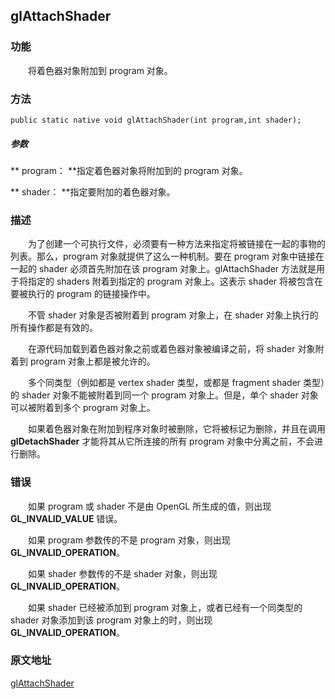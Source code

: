 ## glAttachShader

### 功能

　　将着色器对象附加到 program 对象。

### 方法

```
public static native void glAttachShader(int program,int shader);
```

##### 参数

** program： **指定着色器对象将附加到的 program 对象。

** shader： **指定要附加的着色器对象。

### 描述

　　为了创建一个可执行文件，必须要有一种方法来指定将被链接在一起的事物的列表。那么，program 对象就提供了这么一种机制。要在 program 对象中链接在一起的 shader 必须首先附加在该 program 对象上。glAttachShader 方法就是用于将指定的 shaders 附着到指定的 program 对象上。这表示 shader 将被包含在要被执行的 program 的链接操作中。

　　不管 shader 对象是否被附着到 program 对象上，在 shader 对象上执行的所有操作都是有效的。

　　在源代码加载到着色器对象之前或着色器对象被编译之前，将 shader 对象附着到 program 对象上都是被允许的。

　　多个同类型（例如都是 vertex shader 类型，或都是 fragment shader 类型）的 shader 对象不能被附着到同一个 program 对象上。但是，单个 shader 对象可以被附着到多个 program 对象上。

　　如果着色器对象在附加到程序对象时被删除，它将被标记为删除，并且在调用 **glDetachShader** 才能将其从它所连接的所有 program 对象中分离之前，不会进行删除。

### 错误

　　如果 program 或 shader 不是由 OpenGL 所生成的值，则出现 **GL_INVALID_VALUE** 错误。

　　如果 program 参数传的不是 program 对象，则出现 **GL_INVALID_OPERATION**。

　　如果 shader 参数传的不是 shader 对象，则出现 **GL_INVALID_OPERATION**。

　　如果 shader 已经被添加到 program 对象上，或者已经有一个同类型的 shader 对象添加到该 program 对象上的时，则出现 **GL_INVALID_OPERATION**。

### 原文地址

[glAttachShader](https://www.khronos.org/registry/OpenGL-Refpages/es2.0/xhtml/glAttachShader.xml)